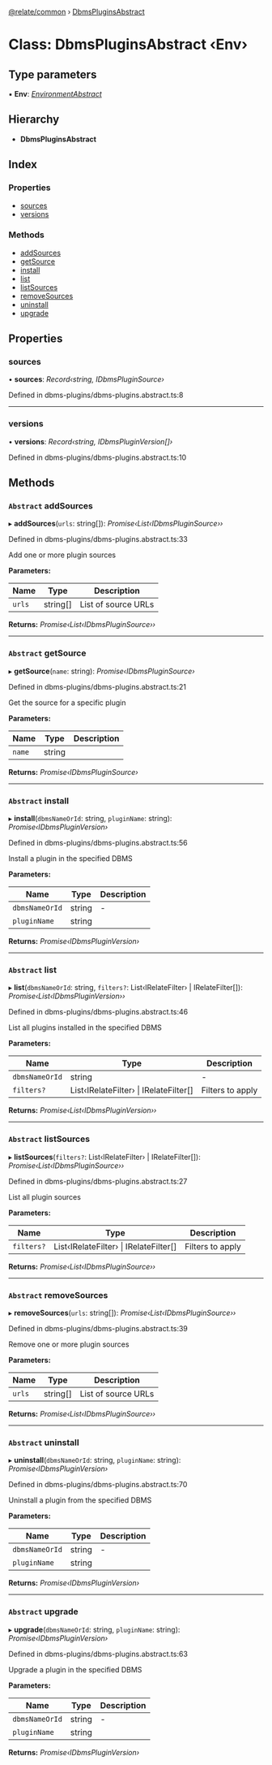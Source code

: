 [@relate/common](../README.md) › [DbmsPluginsAbstract](dbmspluginsabstract.md)

# Class: DbmsPluginsAbstract ‹**Env**›

## Type parameters

▪ **Env**: *[EnvironmentAbstract](environmentabstract.md)*

## Hierarchy

* **DbmsPluginsAbstract**

## Index

### Properties

* [sources](dbmspluginsabstract.md#sources)
* [versions](dbmspluginsabstract.md#versions)

### Methods

* [addSources](dbmspluginsabstract.md#abstract-addsources)
* [getSource](dbmspluginsabstract.md#abstract-getsource)
* [install](dbmspluginsabstract.md#abstract-install)
* [list](dbmspluginsabstract.md#abstract-list)
* [listSources](dbmspluginsabstract.md#abstract-listsources)
* [removeSources](dbmspluginsabstract.md#abstract-removesources)
* [uninstall](dbmspluginsabstract.md#abstract-uninstall)
* [upgrade](dbmspluginsabstract.md#abstract-upgrade)

## Properties

###  sources

• **sources**: *Record‹string, IDbmsPluginSource›*

Defined in dbms-plugins/dbms-plugins.abstract.ts:8

___

###  versions

• **versions**: *Record‹string, IDbmsPluginVersion[]›*

Defined in dbms-plugins/dbms-plugins.abstract.ts:10

## Methods

### `Abstract` addSources

▸ **addSources**(`urls`: string[]): *Promise‹List‹IDbmsPluginSource››*

Defined in dbms-plugins/dbms-plugins.abstract.ts:33

Add one or more plugin sources

**Parameters:**

Name | Type | Description |
------ | ------ | ------ |
`urls` | string[] | List of source URLs  |

**Returns:** *Promise‹List‹IDbmsPluginSource››*

___

### `Abstract` getSource

▸ **getSource**(`name`: string): *Promise‹IDbmsPluginSource›*

Defined in dbms-plugins/dbms-plugins.abstract.ts:21

Get the source for a specific plugin

**Parameters:**

Name | Type | Description |
------ | ------ | ------ |
`name` | string |   |

**Returns:** *Promise‹IDbmsPluginSource›*

___

### `Abstract` install

▸ **install**(`dbmsNameOrId`: string, `pluginName`: string): *Promise‹IDbmsPluginVersion›*

Defined in dbms-plugins/dbms-plugins.abstract.ts:56

Install a plugin in the specified DBMS

**Parameters:**

Name | Type | Description |
------ | ------ | ------ |
`dbmsNameOrId` | string | - |
`pluginName` | string |   |

**Returns:** *Promise‹IDbmsPluginVersion›*

___

### `Abstract` list

▸ **list**(`dbmsNameOrId`: string, `filters?`: List‹IRelateFilter› | IRelateFilter[]): *Promise‹List‹IDbmsPluginVersion››*

Defined in dbms-plugins/dbms-plugins.abstract.ts:46

List all plugins installed in the specified DBMS

**Parameters:**

Name | Type | Description |
------ | ------ | ------ |
`dbmsNameOrId` | string | - |
`filters?` | List‹IRelateFilter› &#124; IRelateFilter[] | Filters to apply  |

**Returns:** *Promise‹List‹IDbmsPluginVersion››*

___

### `Abstract` listSources

▸ **listSources**(`filters?`: List‹IRelateFilter› | IRelateFilter[]): *Promise‹List‹IDbmsPluginSource››*

Defined in dbms-plugins/dbms-plugins.abstract.ts:27

List all plugin sources

**Parameters:**

Name | Type | Description |
------ | ------ | ------ |
`filters?` | List‹IRelateFilter› &#124; IRelateFilter[] | Filters to apply  |

**Returns:** *Promise‹List‹IDbmsPluginSource››*

___

### `Abstract` removeSources

▸ **removeSources**(`urls`: string[]): *Promise‹List‹IDbmsPluginSource››*

Defined in dbms-plugins/dbms-plugins.abstract.ts:39

Remove one or more plugin sources

**Parameters:**

Name | Type | Description |
------ | ------ | ------ |
`urls` | string[] | List of source URLs  |

**Returns:** *Promise‹List‹IDbmsPluginSource››*

___

### `Abstract` uninstall

▸ **uninstall**(`dbmsNameOrId`: string, `pluginName`: string): *Promise‹IDbmsPluginVersion›*

Defined in dbms-plugins/dbms-plugins.abstract.ts:70

Uninstall a plugin from the specified DBMS

**Parameters:**

Name | Type | Description |
------ | ------ | ------ |
`dbmsNameOrId` | string | - |
`pluginName` | string |   |

**Returns:** *Promise‹IDbmsPluginVersion›*

___

### `Abstract` upgrade

▸ **upgrade**(`dbmsNameOrId`: string, `pluginName`: string): *Promise‹IDbmsPluginVersion›*

Defined in dbms-plugins/dbms-plugins.abstract.ts:63

Upgrade a plugin in the specified DBMS

**Parameters:**

Name | Type | Description |
------ | ------ | ------ |
`dbmsNameOrId` | string | - |
`pluginName` | string |   |

**Returns:** *Promise‹IDbmsPluginVersion›*
